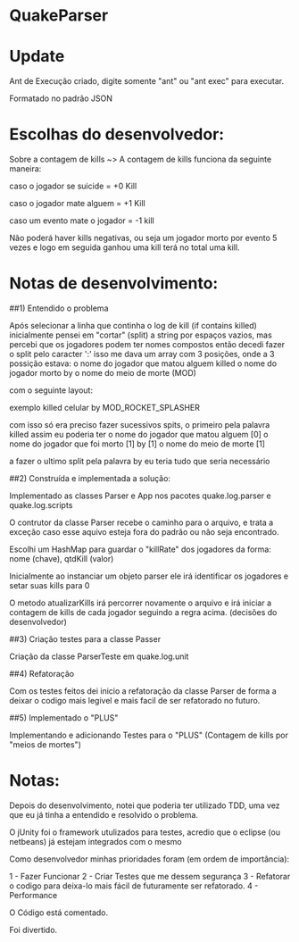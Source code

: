 QuakeParser
===========
Update
======

Ant de Execução criado, digite somente "ant" ou "ant exec" para executar.

Formatado no padrão JSON

Escolhas do desenvolvedor:
=======

Sobre a contagem de kills ~> A contagem de kills funciona da seguinte maneira: 

caso o jogador se suicide = +0 Kill

caso o jogador mate alguem = +1 Kill

caso um evento mate o jogador = -1 kill

Não poderá haver kills negativas, ou seja um jogador morto por evento 5 vezes e logo em seguida ganhou uma kill terá no total uma kill.
 

Notas de desenvolvimento:
======

##1) Entendido o problema

Após selecionar a linha que continha o log de kill (if contains killed)
inicialmente pensei em "cortar" (split) a string por espaços vazios, mas percebi que os jogadores podem ter nomes compostos
então decedi fazer o split pelo caracter ':' isso me dava um array com 3 posições, onde a 3 possição estava:
o nome do jogador que matou alguem
killed
o nome do jogador morto
by
o nome do meio de morte (MOD)

com o seguinte layout:

exemplo killed celular by MOD_ROCKET_SPLASHER

com isso só era preciso fazer sucessivos spits, o primeiro pela palavra killed assim eu poderia ter
o nome do jogador que matou alguem [0]
o nome do jogador que foi morto [1]
by [1]
o nome do meio de morte [1]

a fazer o ultimo split pela palavra by eu teria tudo que seria necessário


##2) Construída e implementada a solução:

Implementado as classes Parser e App nos pacotes quake.log.parser e quake.log.scripts

O contrutor da classe Parser recebe o caminho para o arquivo, e trata a exceção caso esse aquivo esteja fora do padrão
ou não seja encontrado.

Escolhi um HashMap para guardar o "killRate" dos jogadores
da forma: nome (chave), qtdKill (valor)

Inicialmente ao instanciar um objeto parser ele irá identificar os jogadores e 
setar suas kills para 0

O metodo atualizarKills irá percorrer novamente o arquivo e irá iniciar a contagem de kills de cada jogador
seguindo a regra acima. (decisões do desenvolvedor)

##3) Criação testes para a classe Passer

Criação da classe ParserTeste em quake.log.unit

##4) Refatoração

Com os testes feitos dei inicio a refatoração da classe Parser de forma a deixar o codigo mais legivel
e mais facil de ser refatorado no futuro.

##5) Implementado o "PLUS"

Implementando e adicionando Testes para o "PLUS" (Contagem de kills por "meios de mortes")

Notas: 
======

Depois do desenvolvimento, notei que poderia ter utilizado TDD, uma vez que eu já tinha a entendido e resolvido o problema.

O jUnity foi o framework utulizados para testes, acredio que o eclipse (ou netbeans) já estejam integrados com o mesmo

Como desenvolvedor minhas prioridades foram (em ordem de importância):

1 - Fazer Funcionar
2 - Criar Testes que me dessem segurança
3 - Refatorar o codigo para deixa-lo mais fácil de futuramente ser refatorado.
4 - Performance

O Código está comentado.

Foi divertido.
